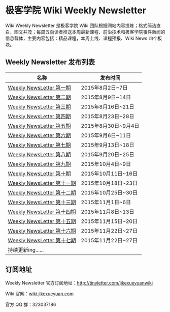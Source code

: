 # 极客学院 Wiki Weekly Newsletter

Wiki Weekly Newsletter 是极客学院 Wiki 团队根据网站内容提炼；格式简洁直白，图文并茂；每周五向读者推送本周最新课程、前沿技术和极客学院事件新闻的信息载体，主要内容包括：精品课程，本周上线、课程预报、Wiki News 四个板块。

## Weekly Newsletter 发布列表

|名称|发布时间|
|------|-----------|
|[Weekly NewsLetter 第一期](newsletter-one.md) |2015年8月2日~7日|
|[Weekly NewsLetter 第二期](newsletter-two.md) |2015年8月9日~14日|
|[Weekly NewsLetter 第三期](newsletter-three.md) |2015年8月16日~21日|
|[Weekly NewsLetter 第四期](newsletter-four.md) |2015年8月23日~28日|
|[Weekly NewsLetter 第五期](newsletter-five.md) |2015年8月30日~9月4日|
|[Weekly NewsLetter 第六期](newsletter-six.md) |2015年9月6日~11日|
|[Weekly NewsLetter 第七期](newsletter-seven.md) |2015年9月13日~18日|
|[Weekly NewsLetter 第八期](newsletter-eight.md) |2015年9月20日~25日|
|[Weekly NewsLetter 第九期](newsletter-nine.md) |2015年10月4日~9日|
|[Weekly NewsLetter 第十期](newsletter-ten.md) |2015年10月11日~16日|
|[Weekly NewsLetter 第十一期](newsletter-eleven.md) |2015年10月18日~23日|
|[Weekly NewsLetter 第十二期](newsletter-twelve.md) |2015年10月25日~30日|
|[Weekly NewsLetter 第十三期](newsletter-thirteen.md) |2015年11月1日~6日|
|[Weekly NewsLetter 第十四期](newsletter-fourteen.md) |2015年11月8日~13日|
|[Weekly NewsLetter 第十五期](newsletter-fifteen.md) |2015年11月15日~20日|
|[Weekly NewsLetter 第十六期](newsletter-sixteen.md) |2015年11月22日~27日|
|[Weekly NewsLetter 第十七期](newsletter-seventeen.md) |2015年11月22日~27日|
|持续更新ing......||

## 订阅地址

Weekly Newsletter 官方订阅地址：<http://tinyletter.com/jikexueyuanwiki>

Wiki 官网：[wiki.jikexueyuan.com](http://wiki.jikexueyuan.com/)

官方 QQ 群：323037186

